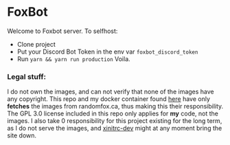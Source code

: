 # FoxBot
Welcome to Foxbot server.
To selfhost:
* Clone project
* Put your Discord Bot Token in the env var `foxbot_discord_token`
* Run `yarn && yarn run production`
Voila.

### Legal stuff:
I do not own the images, and can not verify that none of the images have any copyright. This repo and my docker container found [here](https://hub.docker.com/r/jonatanholmgren/foxbot) have only **fetches** the images from randomfox.ca, thus making this their responsibility. The GPL 3.0 license included in this repo only applies for **my** code, not the images.
I also take 0 responsibility for this project existing for the long term, as I do not serve the images, and [xinitrc-dev](https://github.com/xinitrc-dev/randomfox.ca) might at any moment bring the site down.